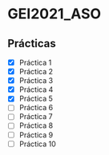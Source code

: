 # GEI2021_ASO
## Prácticas
- [x] Práctica 1
- [x] Práctica 2
- [x] Práctica 3
- [x] Práctica 4
- [x] Práctica 5
- [ ] Práctica 6
- [ ] Práctica 7
- [ ] Práctica 8
- [ ] Práctica 9
- [ ] Práctica 10
